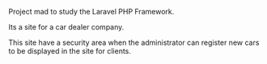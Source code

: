 Project mad to study the Laravel PHP Framework.

Its a site for a car dealer company. 

This site have a security area when the administrator can register new cars to be displayed in the site for clients.

